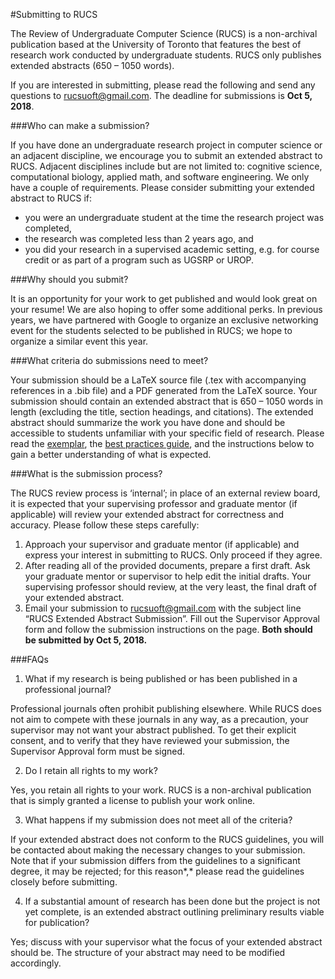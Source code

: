 #Submitting to RUCS 

The Review of Undergraduate Computer Science (RUCS) is a non-archival publication based at the University of Toronto that features the best of research work conducted by undergraduate students. RUCS only publishes extended abstracts (650 – 1050 words). 

If you are interested in submitting, please read the following and send any questions to [rucsuoft@gmail.com](mailto:rucsuoft@gmail.com). The deadline for submissions is **Oct 5, 2018**. 

###Who can make a submission? 

If you have done an undergraduate research project in computer science or an adjacent discipline, we encourage you to submit an extended abstract to RUCS. Adjacent disciplines include but are not limited to: cognitive science, computational biology, applied math, and software engineering. We only have a couple of requirements. Please consider submitting your extended abstract to RUCS if:

- you were an undergraduate student at the time the research project was completed,
- the research was completed less than 2 years ago, and 
 - you did your research in a supervised academic setting, e.g. for course credit or as part of a program such as UGSRP or UROP.

###Why should you submit? 

It is an opportunity for your work to get published and would look great on your resume! We are also hoping to offer some additional perks. In previous years, we have partnered with Google to organize an exclusive networking event for the students selected to be published in RUCS; we hope to organize a similar event this year. 

###What criteria do submissions need to meet? 

Your submission should be a LaTeX source file (.tex with accompanying references in a .bib file) and a PDF generated from the LaTeX source. Your submission should contain an extended abstract that is 650 – 1050 words in length (excluding the title, section headings, and citations). The extended abstract should summarize the work you have done and should be accessible to students unfamiliar with your specific field of research. Please read the [exemplar](http://rucs.ca/assets/info/Extended-Abstract-Exemplar.pdf), the [best practices guide](http://rucs.ca/assets/info/RUCS-Best-Practices-Guide.pdf), and the instructions below to gain a better understanding of what is expected. 

###What is the submission process? 

The RUCS review process is ‘internal’; in place of an external review board, it is expected that your supervising professor and graduate mentor (if applicable) will review your extended abstract for correctness and accuracy.  Please follow these steps carefully:

1. Approach your supervisor and graduate mentor (if applicable) and express your interest in submitting to RUCS.  Only proceed if they agree.
2. After reading all of the provided documents, prepare a first draft.  Ask your graduate mentor or supervisor to help edit the initial drafts.  Your supervising professor should review, at the very least, the final draft of your extended abstract.  
3. Email your submission to  [rucsuoft@gmail.com](mailto:rucsuoft@gmail.com) with the subject line “RUCS Extended Abstract Submission”.  Fill out the Supervisor Approval form and follow the submission instructions on the page.  **Both should be submitted by Oct 5, 2018.**

###FAQs 

1. What if my research is being published or has been published in a professional journal?

Professional journals often prohibit publishing elsewhere.  While RUCS does not aim to compete with these journals in any way, as a precaution, your supervisor may not want your abstract published.  To get their explicit consent, and to verify that they have reviewed your submission, the Supervisor Approval form must be signed.

2. Do I retain all rights to my work?

Yes, you retain all rights to your work.  RUCS is a non-archival publication that is simply granted a license to publish your work online.

3. What happens if my submission does not meet all of the criteria?

If your extended abstract does not conform to the RUCS guidelines, you will be contacted about making the necessary changes to your submission.  Note that if your submission differs from the guidelines to a significant degree, it may be rejected; for this reason*,* please read the guidelines closely before submitting.

4. If a substantial amount of research has been done but the project is not yet complete, is an extended abstract outlining preliminary results viable for publication?

Yes; discuss with your supervisor what the focus of your extended abstract should be.  The structure of your abstract may need to be modified accordingly. 